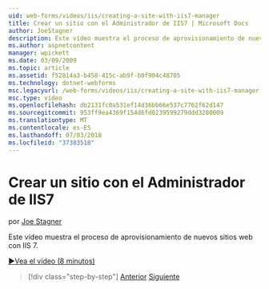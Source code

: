 ```yaml
---
uid: web-forms/videos/iis/creating-a-site-with-iis7-manager
title: Crear un sitio con el Administrador de IIS7 | Microsoft Docs
author: JoeStagner
description: Este vídeo muestra el proceso de aprovisionamiento de nuevos sitios web con IIS 7.
ms.author: aspnetcontent
manager: wpickett
ms.date: 03/09/2009
ms.topic: article
ms.assetid: f52814a3-b458-415c-ab9f-b0f904c48705
ms.technology: dotnet-webforms
msc.legacyurl: /web-forms/videos/iis/creating-a-site-with-iis7-manager
msc.type: video
ms.openlocfilehash: db2131fc0a531ef14d36bb66e537c7762f62d147
ms.sourcegitcommit: 953ff9ea4369f154d6fd0239599279ddd3280009
ms.translationtype: MT
ms.contentlocale: es-ES
ms.lasthandoff: 07/03/2018
ms.locfileid: "37383518"
---
```

<a name="creating-a-site-with-iis7-manager"></a>Crear un sitio con el Administrador de IIS7
====================
por [Joe Stagner](https://github.com/JoeStagner)

Este vídeo muestra el proceso de aprovisionamiento de nuevos sitios web con IIS 7.

[&#9654;Vea el vídeo (8 minutos)](https://channel9.msdn.com/Blogs/ASP-NET-Site-Videos/creating-a-site-with-iis7-manager)

> [!div class="step-by-step"]
> [Anterior](troubleshooting-production-aspnet-apps.md)
> [Siguiente](installing-ftp7.md)
